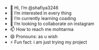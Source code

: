 - 👋 Hi, I’m @shafiya3246
- 👀 I’m interested in every thing
- 🌱 I’m currently learning coading
- 💞️ I’m looking to collaborate on instagram
- 📫 How to reach me mohtarma
- 😄 Pronouns: as u wish
- ⚡ Fun fact: i am just trying my project

<!---
shafiya3246/shafiya3246 is a ✨ special ✨ repository because its `README.md` (this file) appears on your GitHub profile.
You can click the Preview link to take a look at your changes.
--->
